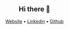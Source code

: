 <h2 align="center">Hi there 👋</h2>

<p align="center">
  <a href="http://mdshohed.me/">Website</a> •
  <a href="https://www.linkedin.com/in/mdshohed/">Linkedin</a> •
  <a href="https://github.com/mdshohed">Github</a>
</p>
<!--
**mdshohed/mdshohed** is a ✨ _special_ ✨ repository because its `README.md` (this file) appears on your GitHub profile.

Here are some ideas to get you started:

- 🔭 I’m currently working on ...
- 🌱 I’m currently learning ...
- 👯 I’m looking to collaborate on ...
- 🤔 I’m looking for help with ...
- 💬 Ask me about ...
- 📫 How to reach me: ...
- 😄 Pronouns: ...
- ⚡ Fun fact: ...
  -->
